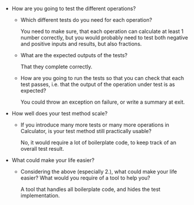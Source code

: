 * How are you going to test the different operations?
    * Which different tests do you need for each operation?

      You need to make sure, that each operation can calculate at least 1 number correctly, but you would probably need
      to test both negative and positive inputs and results, but also fractions.
    * What are the expected outputs of the tests?
    
      That they complete correctly.
    * How are you going to run the tests so that you can check that each test passes, i.e. that the output of the
      operation under test is as expected?

      You could throw an exception on failure, or write a summary at exit.
* How well does your test method scale?
    * If you introduce many more tests or many more operations in Calculator, is your test method still practically
      usable?

      No, it would require a lot of boilerplate code, to keep track of an overall test result.
* What could make your life easier?
    * Considering the above (especially 2.), what could make your life easier? What would you require of a tool to help
      you?

      A tool that handles all boilerplate code, and hides the test implementation.